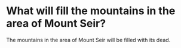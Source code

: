 # What will fill the mountains in the area of Mount Seir?

The mountains in the area of Mount Seir will be filled with its dead.

